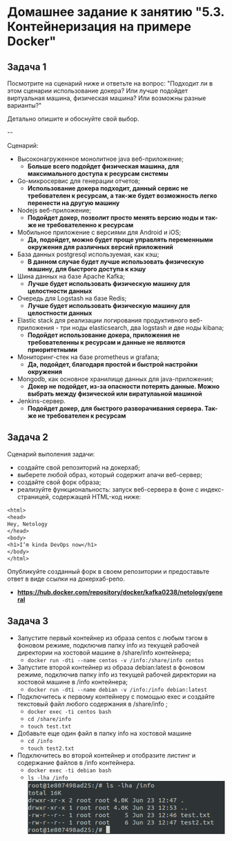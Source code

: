 # Домашнее задание к занятию "5.3. Контейнеризация на примере Docker"

## Задача 1 

Посмотрите на сценарий ниже и ответьте на вопрос:
"Подходит ли в этом сценарии использование докера? Или лучше подойдет виртуальная машина, физическая машина? Или возможны разные варианты?"

Детально опишите и обоснуйте свой выбор.

--

Сценарий:

- Высоконагруженное монолитное java веб-приложение;
    - **Больше всего подойдет физическая машина, для максимального доступа к ресурсам системы**
- Go-микросервис для генерации отчетов;
    - **Использование докера подходит, данный сервис не требователен к ресурсам, а так-же будет возможность легко перенести на другую машину**
- Nodejs веб-приложение;
    - **Подойдет докер, позволит просто менять версию ноды и так-же не требователенно к ресурсам**
- Мобильное приложение c версиями для Android и iOS;
    - **Да, подойдет, можно будет проще управлять переменными окружения для различных версий приложений**
- База данных postgresql используемая, как кэш;
    - **В данном случае будет лучше использовать физическую машину, для быстрого доступа к кэшу**
- Шина данных на базе Apache Kafka;
    - **Лучше будет использовать физическую машину для целостности данных**
- Очередь для Logstash на базе Redis;
    - **Лучше будет использовать физическую машину для целостности данных**
- Elastic stack для реализации логирования продуктивного веб-приложения - три ноды elasticsearch, два logstash и две ноды kibana;
    - **Подойдет использование докера, приложения не требователенны к ресурсам и данные не являются приоритетными**
- Мониторинг-стек на базе prometheus и grafana;
    - **Да, подойдет, благодаря простой и быстрой настройки окружения**
- Mongodb, как основное хранилище данных для java-приложения;
    - **Докер не подойдет, из-за опасности потерять данные. Можно выбрать между физической или виратулаьной машиной**
- Jenkins-сервер.
    - **Подойдет докер, для быстрого разворачивания сервера. Так-же не требователен к ресурсам**

## Задача 2 

Сценарий выполения задачи:

- создайте свой репозиторий на докерхаб; 
- выберете любой образ, который содержит апачи веб-сервер;
- создайте свой форк образа;
- реализуйте функциональность: 
запуск веб-сервера в фоне с индекс-страницей, содержащей HTML-код ниже: 
```
<html>
<head>
Hey, Netology
</head>
<body>
<h1>I’m kinda DevOps now</h1>
</body>
</html>
```
Опубликуйте созданный форк в своем репозитории и предоставьте ответ в виде ссылки на докерхаб-репо.
   - **https://hub.docker.com/repository/docker/kafka0238/netology/general**

## Задача 3 

- Запустите первый контейнер из образа centos c любым тэгом в фоновом режиме, подключив папку info из текущей рабочей директории на хостовой машине в /share/info контейнера;
   - `docker run -dti --name centos -v /info:/share/info centos`
- Запустите второй контейнер из образа debian:latest в фоновом режиме, подключив папку info из текущей рабочей директории на хостовой машине в /info контейнера;
   - `docker run -dti --name debian -v /info:/info debian:latest`
- Подключитесь к первому контейнеру с помощью exec и создайте текстовый файл любого содержания в /share/info ;
   - `docker exec -ti centos bash`
   - `cd /share/info`
   - `touch test.txt`
- Добавьте еще один файл в папку info на хостовой машине
   - `cd /info`
   - `touch test2.txt`
- Подключитесь во второй контейнер и отобразите листинг и содержание файлов в /info контейнера.
   - `docker exec -ti debian bash`
   - `ls -lha /info`
![img_1.png](img_1.png)
